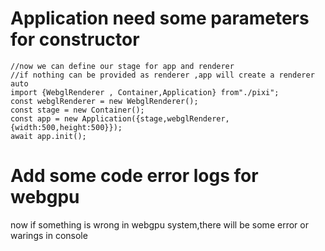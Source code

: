 # Application need some parameters for constructor
```
//now we can define our stage for app and renderer
//if nothing can be provided as renderer ,app will create a renderer auto
import {WebglRenderer , Container,Application} from"./pixi";
const webglRenderer = new WebglRenderer();
const stage = new Container();
const app = new Application({stage,webglRenderer,{width:500,height:500}});
await app.init();
```
# Add some code error logs for webgpu 
now if something is wrong in webgpu system,there will be some error or warings in console